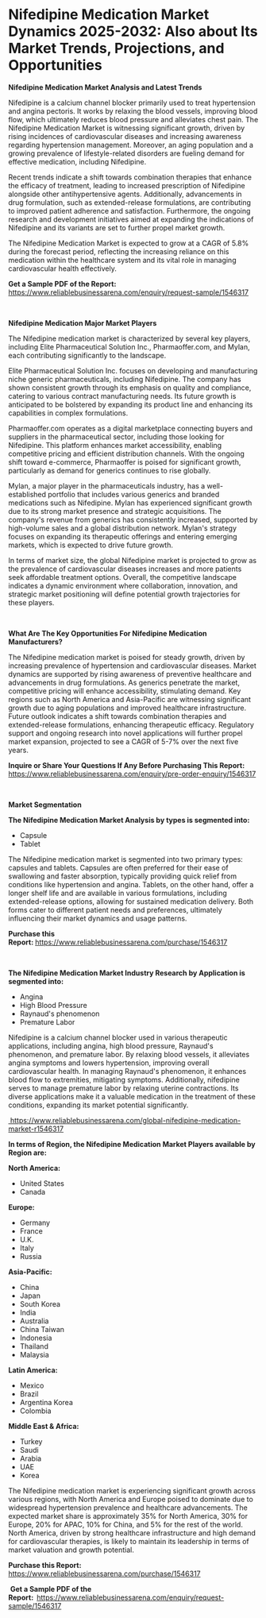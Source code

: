 <p><h1>Nifedipine Medication Market Dynamics 2025-2032: Also about Its Market Trends, Projections, and Opportunities</h1></p><p><strong>Nifedipine Medication Market Analysis and Latest Trends</strong></p>
<p><p>Nifedipine is a calcium channel blocker primarily used to treat hypertension and angina pectoris. It works by relaxing the blood vessels, improving blood flow, which ultimately reduces blood pressure and alleviates chest pain. The Nifedipine Medication Market is witnessing significant growth, driven by rising incidences of cardiovascular diseases and increasing awareness regarding hypertension management. Moreover, an aging population and a growing prevalence of lifestyle-related disorders are fueling demand for effective medication, including Nifedipine.</p><p>Recent trends indicate a shift towards combination therapies that enhance the efficacy of treatment, leading to increased prescription of Nifedipine alongside other antihypertensive agents. Additionally, advancements in drug formulation, such as extended-release formulations, are contributing to improved patient adherence and satisfaction. Furthermore, the ongoing research and development initiatives aimed at expanding the indications of Nifedipine and its variants are set to further propel market growth.</p><p>The Nifedipine Medication Market is expected to grow at a CAGR of 5.8% during the forecast period, reflecting the increasing reliance on this medication within the healthcare system and its vital role in managing cardiovascular health effectively.</p></p>
<p><strong>Get a Sample PDF of the Report:&nbsp;</strong> <a href="https://www.reliablebusinessarena.com/enquiry/request-sample/1546317?utm_campaign=1892&utm_medium=2&utm_source=Github&utm_content=ia&utm_term=19042025&utm_id=nifedipine-medication">https://www.reliablebusinessarena.com/enquiry/request-sample/1546317</a></p>
<p>&nbsp;</p>
<p><strong>Nifedipine Medication Major Market Players</strong></p>
<p><p>The Nifedipine medication market is characterized by several key players, including Elite Pharmaceutical Solution Inc., Pharmaoffer.com, and Mylan, each contributing significantly to the landscape. </p><p>Elite Pharmaceutical Solution Inc. focuses on developing and manufacturing niche generic pharmaceuticals, including Nifedipine. The company has shown consistent growth through its emphasis on quality and compliance, catering to various contract manufacturing needs. Its future growth is anticipated to be bolstered by expanding its product line and enhancing its capabilities in complex formulations.</p><p>Pharmaoffer.com operates as a digital marketplace connecting buyers and suppliers in the pharmaceutical sector, including those looking for Nifedipine. This platform enhances market accessibility, enabling competitive pricing and efficient distribution channels. With the ongoing shift toward e-commerce, Pharmaoffer is poised for significant growth, particularly as demand for generics continues to rise globally.</p><p>Mylan, a major player in the pharmaceuticals industry, has a well-established portfolio that includes various generics and branded medications such as Nifedipine. Mylan has experienced significant growth due to its strong market presence and strategic acquisitions. The company's revenue from generics has consistently increased, supported by high-volume sales and a global distribution network. Mylan's strategy focuses on expanding its therapeutic offerings and entering emerging markets, which is expected to drive future growth.</p><p>In terms of market size, the global Nifedipine market is projected to grow as the prevalence of cardiovascular diseases increases and more patients seek affordable treatment options. Overall, the competitive landscape indicates a dynamic environment where collaboration, innovation, and strategic market positioning will define potential growth trajectories for these players.</p></p>
<p>&nbsp;</p>
<p><strong>What Are The Key Opportunities For Nifedipine Medication Manufacturers?</strong></p>
<p><p>The Nifedipine medication market is poised for steady growth, driven by increasing prevalence of hypertension and cardiovascular diseases. Market dynamics are supported by rising awareness of preventive healthcare and advancements in drug formulations. As generics penetrate the market, competitive pricing will enhance accessibility, stimulating demand. Key regions such as North America and Asia-Pacific are witnessing significant growth due to aging populations and improved healthcare infrastructure. Future outlook indicates a shift towards combination therapies and extended-release formulations, enhancing therapeutic efficacy. Regulatory support and ongoing research into novel applications will further propel market expansion, projected to see a CAGR of 5-7% over the next five years.</p></p>
<p><strong>Inquire or Share Your Questions If Any Before Purchasing This Report:</strong> <a href="https://www.reliablebusinessarena.com/enquiry/pre-order-enquiry/1546317?utm_campaign=1892&utm_medium=2&utm_source=Github&utm_content=ia&utm_term=19042025&utm_id=nifedipine-medication">https://www.reliablebusinessarena.com/enquiry/pre-order-enquiry/1546317</a></p>
<p>&nbsp;</p>
<p><strong>Market Segmentation</strong></p>
<p><strong>The Nifedipine Medication Market Analysis by types is segmented into:</strong></p>
<p><ul><li>Capsule</li><li>Tablet</li></ul></p>
<p><p>The Nifedipine medication market is segmented into two primary types: capsules and tablets. Capsules are often preferred for their ease of swallowing and faster absorption, typically providing quick relief from conditions like hypertension and angina. Tablets, on the other hand, offer a longer shelf life and are available in various formulations, including extended-release options, allowing for sustained medication delivery. Both forms cater to different patient needs and preferences, ultimately influencing their market dynamics and usage patterns.</p></p>
<p><strong>Purchase this Report:&nbsp;</strong><a href="https://www.reliablebusinessarena.com/purchase/1546317?utm_campaign=1892&utm_medium=2&utm_source=Github&utm_content=ia&utm_term=19042025&utm_id=nifedipine-medication">https://www.reliablebusinessarena.com/purchase/1546317</a></p>
<p>&nbsp;</p>
<p><strong>The Nifedipine Medication Market Industry Research by Application is segmented into:</strong></p>
<p><ul><li>Angina</li><li>High Blood Pressure</li><li>Raynaud's phenomenon</li><li>Premature Labor</li></ul></p>
<p><p>Nifedipine is a calcium channel blocker used in various therapeutic applications, including angina, high blood pressure, Raynaud's phenomenon, and premature labor. By relaxing blood vessels, it alleviates angina symptoms and lowers hypertension, improving overall cardiovascular health. In managing Raynaud's phenomenon, it enhances blood flow to extremities, mitigating symptoms. Additionally, nifedipine serves to manage premature labor by relaxing uterine contractions. Its diverse applications make it a valuable medication in the treatment of these conditions, expanding its market potential significantly.</p></p>
<p><a href="https://www.reliablebusinessarena.com/global-nifedipine-medication-market-r1546317?utm_campaign=1892&utm_medium=2&utm_source=Github&utm_content=ia&utm_term=19042025&utm_id=nifedipine-medication">&nbsp;https://www.reliablebusinessarena.com/global-nifedipine-medication-market-r1546317</a></p>
<p><strong>In terms of Region, the Nifedipine Medication Market Players available by Region are:</strong></p>
<p>
    <p> <strong> North America: </strong>
        <ul>
            <li>United States</li>
            <li>Canada</li>
        </ul>
        </p> 
    <p> <strong> Europe: </strong>
        <ul>
            <li>Germany</li>
            <li>France</li>
            <li>U.K.</li>
            <li>Italy</li>
            <li>Russia</li>
        </ul>
        </p> 
    <p> <strong> Asia-Pacific: </strong>
        <ul>
            <li>China</li>
            <li>Japan</li>
            <li>South Korea</li>
            <li>India</li>
            <li>Australia</li>
            <li>China Taiwan</li>
            <li>Indonesia</li>
            <li>Thailand</li>
            <li>Malaysia</li>
        </ul>
        </p> 
    <p> <strong> Latin America: </strong>
        <ul>
            <li>Mexico</li>
            <li>Brazil</li>
            <li>Argentina Korea</li>
            <li>Colombia</li>
        </ul>
        </p> 
    <p> <strong> Middle East & Africa: </strong>
        <ul>
            <li>Turkey</li>
            <li>Saudi</li>
            <li>Arabia</li>
            <li>UAE</li>
            <li>Korea</li>
        </ul>
    </p>
    </p>
<p><p>The Nifedipine medication market is experiencing significant growth across various regions, with North America and Europe poised to dominate due to widespread hypertension prevalence and healthcare advancements. The expected market share is approximately 35% for North America, 30% for Europe, 20% for APAC, 10% for China, and 5% for the rest of the world. North America, driven by strong healthcare infrastructure and high demand for cardiovascular therapies, is likely to maintain its leadership in terms of market valuation and growth potential.</p></p>
<p><strong>Purchase this Report: </strong><a href="https://www.reliablebusinessarena.com/purchase/1546317?utm_campaign=1892&utm_medium=2&utm_source=Github&utm_content=ia&utm_term=19042025&utm_id=nifedipine-medication">https://www.reliablebusinessarena.com/purchase/1546317</a></p>
<p>&nbsp;<strong>Get a Sample PDF of the Report:&nbsp;&nbsp;</strong><a href="https://www.reliablebusinessarena.com/enquiry/request-sample/1546317?utm_campaign=1892&utm_medium=2&utm_source=Github&utm_content=ia&utm_term=19042025&utm_id=nifedipine-medication">https://www.reliablebusinessarena.com/enquiry/request-sample/1546317</a></p>
<p><strong></strong></p>
<p><p></p><p></p><p></p></p>